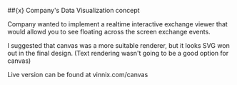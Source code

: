 ##{x} Company's Data Visualization concept

Company wanted to implement a realtime interactive exchange viewer that would allowd you to see floating across the screen exchange events.

I suggested that canvas was a more suitable renderer, but it looks SVG won out in the final design. (Text rendering wasn't going to be a good option for canvas)

Live version can be found at vinnix.com/canvas